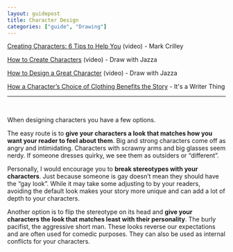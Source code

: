 ```yaml
---
layout: guidepost
title: Character Design
categories: ["guide", "Drawing"]
---
```

[Creating Characters: 6 Tips to Help You](https://www.youtube.com/watch?v=ph7-q9GOMR0) (video) - Mark Crilley 

[How to Create Characters](https://www.youtube.com/watch?v=Rpj2J4tn4YI&index=100&list=PLNaAcA0yN3KYup8psSoyOd_mKW27av89V&t=1207s) (video) - Draw with Jazza

[How to Design a Great Character](https://www.youtube.com/watch?v=XxNUIRVOmMw&index=1&list=PLNaAcA0yN3KYup8psSoyOd_mKW27av89V) (video) - Draw with Jazza

[How a Character’s Choice of Clothing Benefits the Story](http://its-a-writer-thing.tumblr.com/post/123597982752/how-a-characters-choice-of-clothing-benefits-the) - It's a Writer Thing

<hr><br>


When designing characters you have a few options.

The easy route is to **give your characters a look that matches how you want your reader to feel about them**. Big and strong characters come off as angry and intimidating. Characters with scrawny arms and big glasses seem nerdy. If someone dresses quirky, we see them as outsiders or “different”.

Personally, I would encourage you to **break stereotypes with your characters**. Just because someone is gay doesn’t mean they should have the “gay look”. While it may take some adjusting to by your readers, avoiding the default look makes your story more unique and can add a lot of depth to your characters. 

Another option is to flip the stereotype on its head and **give your characters the look that matches least with their personality**. The burly pacifist, the aggressive short man. These looks reverse our expectations and are often used for comedic purposes. They can also be used as internal conflicts for your characters.